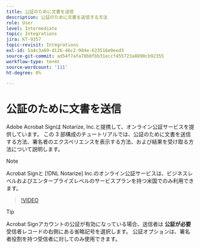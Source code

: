 ```yaml
---
title: 公証のために文書を送信
description: 公証のために文書を送信する方法
role: User
level: Intermediate
topic: Integrations
jira: KT-9357
topic-revisit: Integrations
exl-id: 5a4c3a69-d126-46c2-984e-623516e0eed3
source-git-commit: ad54f7afa78b0fbb31eccf455723a8890cb92355
workflow-type: tm+mt
source-wordcount: '111'
ht-degree: 0%

---
```


# 公証のために文書を送信

Adobe Acrobat Signは Notarize, Inc.と提携して、オンライン公証サービスを提供しています。 この 3 部構成のチュートリアルでは、公証のために文書を送信する方法、署名者のエクスペリエンスを表示する方法、および結果を受け取る方法について説明します。

>[!NOTE]
>
>Acrobat Signと [!DNL Notarize] Inc.のオンライン公証サービスは、ビジネスレベルおよびエンタープライズレベルのサービスプランを持つ米国でのみ利用できます。

>[!VIDEO](https://video.tv.adobe.com/v/341029?quality=12&learn=on&hidetitle=true)

>[!TIP]
>
>Acrobat Signアカウントの公証が有効になっている場合、送信者は **公証が必要** 受信者レコードの右側にある省略記号を選択します。 公証オプションは、署名者役割を持つ受信者に対してのみ使用できます。
